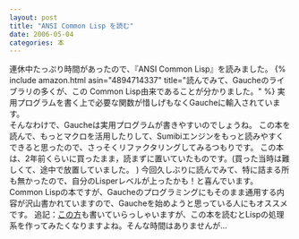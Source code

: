 ```yaml
---
layout: post
title: "ANSI Common Lisp を読む"
date: 2006-05-04
categories: 本
---
```

連休中たっぷり時間があったので、『ANSI Common Lisp』を読みました。
 {% include amazon.html asin="4894714337" title="読んでみて、Gaucheのライブラリの多くが、この Common Lisp由来であることが分かりました。" %}
実用プログラムを書く上で必要な関数が惜しげもなくGaucheに輸入されています。  
そんなわけで、Gaucheは実用プログラムが書きやすいのでしょうね。 
この本を読んで、もっとマクロを活用したりして、Sumibiエンジンをもっと読みやすくできると思ったので、さっそくリファクタリングしてみるつもりです。 
この本は、2年前くらいに買ったまま，読まずに置いていたものです。(買った当時は難しくて、途中で放置していました。 )
今回久しぶりに読んでみて、特に詰まる所も無かったので、自分のLisperレベルが上ったかも！と喜んでいます。 
Common Lispの本ですが、Gaucheのプログラミングにもそのまま通用する内容が沢山書かれていますので、Gaucheを始めようと思っている人にもオススメです。 
追記：[この方](http://d.hatena.ne.jp/xoinu/20060427)も書いていらっしゃいますが、この本を読むとLispの処理系を作ってみたくなりますよね。そんな時間はありませんが...

